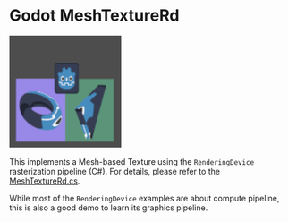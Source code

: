# Godot MeshTextureRd
<img src="./icon.webp" width=200/>

This implements a Mesh-based Texture using the `RenderingDevice` rasterization pipeline (C#). For details, please refer to the [MeshTextureRd.cs](./MeshTextureRd.cs).

While most of the `RenderingDevice` examples are about compute pipeline, this is also a good demo to learn its graphics pipeline.
